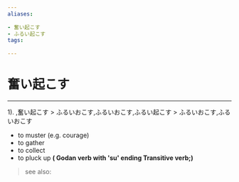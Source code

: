 ```yaml
---
aliases:
    
- 奮い起こす
- ふるい起こす
tags:
    
---
```


# 奮い起こす
---
1).
,奮い起こす > ふるいおこす,ふるいおこす,ふるい起こす > ふるいおこす,ふるいおこす

- to muster (e.g. courage)
- to gather
- to collect
- to pluck up
**( Godan verb with 'su' ending Transitive verb;)**
> see also: 
            